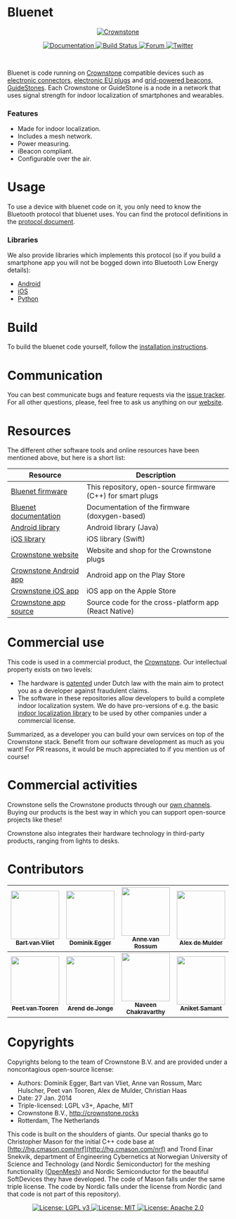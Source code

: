 # Bluenet

<p align="center">
  <a href="https://crownstone.rocks">
    <img src="https://avatars0.githubusercontent.com/u/19687047?s=300&u=2bf39117bd4b49d941d1fe3d8d3a53957aafbc6b" alt="Crownstone">
  </a>
</p>

<p align="center">
  <a href="http://crownstone.github.io/bluenet/">
    <img src="http://img.shields.io/badge/read_the-docs-2196f3.svg" alt="Documentation">
  </a>
  <a href="https://travis-ci.org/crownstone/bluenet">
    <img src="https://travis-ci.org/crownstone/bluenet.svg?branch=master" alt="Build Status">
  </a>
  <a href="https://crownstone.slack.com/">
    <img src="https://img.shields.io/badge/Forum-Slack-blue" alt="Forum">
  </a>
  <a href="https://twitter.com/CrownstoneRocks">
    <img src="https://img.shields.io/badge/Twitter-CrownstoneRocks-blue" alt="Twitter">
  </a>
</p>

<br>

Bluenet is code running on [Crownstone](http://crownstone.rocks) compatible devices such as [electronic connectors](https://shop.crownstone.rocks/products/built-in-crownstone), [electronic EU plugs](https://shop.crownstone.rocks/products/crownstone-plugs) and [grid-powered beacons, GuideStones](https://shop.crownstone.rocks/products/guidestones). Each Crownstone or GuideStone is a node in a network that uses signal strength for indoor localization of smartphones and wearables.


### Features
- Made for indoor localization.
- Includes a mesh network.
- Power measuring.
- iBeacon compliant.
- Configurable over the air.

# Usage
To use a device with bluenet code on it, you only need to know the Bluetooth protocol that bluenet uses. You can find the protocol definitions in the [protocol document](docs/PROTOCOL.md).

### Libraries
We also provide libraries which implements this protocol (so if you build a smartphone app you will not be bogged down into Bluetooth Low Energy details):

- [Android](https://github.com/crownstone/bluenet-lib-android)
- [iOS](https://github.com/crownstone/bluenet-ios-lib)
- [Python](https://github.com/crownstone/bluenet-python-lib)

# Build
To build the bluenet code yourself, follow the [installation instructions](docs/INSTALL.md).

# Communication
You can best communicate bugs and feature requests via the [issue tracker](https://github.com/crownstone/bluenet/issues). For all other questions, please, feel free to ask us anything on our [website](http://crownstone.rocks).

# Resources
The different other software tools and online resources have been mentioned above, but here is a short list:

| Resource                                                                                              | Description                                                      |
| ---                                                                                                   | ---                                                              |
| [Bluenet firmware](https://github.com/crownstone/bluenet)                                             | This repository, open-source firmware (C++) for smart plugs      |
| [Bluenet documentation](http://crownstone.github.io/bluenet/)                                         | Documentation of the firmware (doxygen-based)                    |
| [Android library](https://github.com/crownstone/bluenet-android-lib)                                  | Android library (Java)                                           |
| [iOS library](https://github.com/crownstone/bluenet-ios-lib)                                          | iOS library (Swift)                                              |
| [Crownstone website](http://crownstone.rocks)                                                         | Website and shop for the Crownstone plugs                        |
| [Crownstone Android app](https://play.google.com/store/apps/details?id=rocks.crownstone.consumerapp)  | Android app on the Play Store                                    |
| [Crownstone iOS app](https://itunes.apple.com/us/app/crownstone/id1136616106?mt=8)                    | iOS app on the Apple Store                                       |
| [Crownstone app source](https://github.com/crownstone/crownstone-app)                                 | Source code for the cross-platform app (React Native)            |


# Commercial use
This code is used in a commercial product, the [Crownstone](http://crownstone.rocks). Our intellectual property exists on two levels:

- The hardware is [patented](http://mijnoctrooi.rvo.nl/fo-eregister-view/search/details/1041053_NP/0/0/1/10/0/0/0/null_null/KG51bW1lcjooMTA0MTA1MykpIEFORCBwYXRlbnRSZWNvcmRTZXE6MQ==) under Dutch law with the main aim to protect you as a developer against fraudulent claims. 
- The software in these repositories allow developers to build a complete indoor localization system. We do have pro-versions of e.g. the basic [indoor localization library](https://github.com/crownstone/bluenet-ios-basic-localization) to be used by other companies under a commercial license.

Summarized, as a developer you can build your own services on top of the Crownstone stack. Benefit from our software development as much as you want! For PR reasons, it would be much appreciated to if you mention us of course!

# Commercial activities

Crownstone sells the Crownstone products through our [own channels](https://shop.crownstone.rocks). Buying our products is the best way in which you can support open-source projects like these! 

Crownstone also integrates their hardware technology in third-party products, ranging from lights to desks.

# Contributors

<!-- CONTRIBUTORS:START -->
| [<img src="https://avatars.githubusercontent.com/u/2011969" width="110px;"/><br /><sub>Bart van Vliet</sub>](https://github.com/vliedel) | [<img src="https://avatars.githubusercontent.com/u/2161587" width="110px;"/><br /><sub>Dominik Egger</sub>](https://github.com/eggerdo) | [<img src="https://avatars.githubusercontent.com/u/1428585" width="110px;"/><br /><sub>Anne van Rossum</sub>](https://github.com/mrquincle) | [<img src="https://avatars.githubusercontent.com/u/5363277" width="110px;"/><br /><sub>Alex de Mulder</sub>](https://github.com/AlexDM0) | [<img src="https://avatars.githubusercontent.com/u/4710354" width="110px;"/><br /><sub>Marc Hulscher</sub>](https://github.com/marciwi) | [<img src="https://avatars2.githubusercontent.com/u/10497648" width="110px;"/><br /><sub>Christian Haas</sub>](https://github.com/chaasfr) 
| :---: | :---: | :---: | :---: | :---: | :---: | 
| [<img src="https://avatars2.githubusercontent.com/u/1262780" width="110px;"/><br /><sub><strong>Peet van Tooren</strong></sub>](https://github.com/kurkesmurfer) | [<img src="https://avatars2.githubusercontent.com/u/54843547" width="110px;"/><br /><sub><strong>Arend de Jonge</strong></sub>](https://github.com/ArrowAcrobatics) | [<img src="https://avatars1.githubusercontent.com/u/29002449" width="110px;"/><br /><sub><strong>Naveen Chakravarthy</strong></sub>](https://github.com/naveenspace7) | [<img src="https://avatars2.githubusercontent.com/u/43705966" width="110px;"/><br /><sub><strong>Aniket Samant</strong></sub>](https://github.com/asamant) |
<!-- CONTRIBUTORS:END -->

# Copyrights

Copyrights belong to the team of Crownstone B.V. and are provided under a noncontagious open-source license:

* Authors: Dominik Egger, Bart van Vliet, Anne van Rossum, Marc Hulscher, Peet van Tooren, Alex de Mulder, Christian Haas
* Date: 27 Jan. 2014
* Triple-licensed: LGPL v3+, Apache, MIT
* Crownstone B.V., http://crownstone.rocks
* Rotterdam, The Netherlands

This code is built on the shoulders of giants. Our special thanks go to Christopher Mason for the initial C++ code base at [http://hg.cmason.com/nrf](http://hg.cmason.com/nrf) and Trond Einar Snekvik, department of Engineering Cybernetics at Norwegian University of Science and Technology (and Nordic Semiconductor) for the meshing functionality ([OpenMesh](https://github.com/NordicSemiconductor/nRF51-ble-bcast-mesh)) and Nordic Semiconductor for the beautiful SoftDevices they have developed. The code of Mason falls under the same triple license. The code by Nordic falls under the license from Nordic (and that code is not part of this repository).

<p align="center">
	<a href="http://www.gnu.org/licenses/lgpl-3.0">
    <img src="https://img.shields.io/badge/License-LGPL%20v3-blue.svg" alt="License: LGPL v3">
  </a>
	<a href="https://opensource.org/licenses/MIT">
    <img src="https://img.shields.io/badge/License-MIT-yellow.svg" alt="License: MIT">
  </a>
	<a href="https://opensource.org/licenses/Apache-2.0">
     <img src="https://img.shields.io/badge/License-Apache%202.0-blue.svg" alt="License: Apache 2.0">
  </a>
</p>

